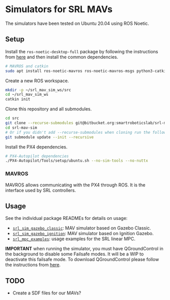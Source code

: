 # Simulators for SRL MAVs

The simulators have been tested on Ubuntu 20.04 using ROS Noetic.


## Setup

Install the `ros-noetic-desktop-full` package by following the instructions
from [here](http://wiki.ros.org/noetic/Installation) and then install the
common dependencies.

``` sh
# MAVROS and catkin
sudo apt install ros-noetic-mavros ros-noetic-mavros-msgs python3-catkin-tools
```

Create a new ROS workspace.

``` sh
mkdir -p ~/srl_mav_sim_ws/src
cd ~/srl_mav_sim_ws
catkin init
```

Clone this repository and all submodules.

``` sh
cd src
git clone --recurse-submodules git@bitbucket.org:smartroboticslab/srl-mav-sim.git
cd srl-mav-sim
# Or if you didn't add --recurse-submodules when cloning run the following:
git submodule update --init --recursive
```

Install the PX4 dependencies.

``` sh
# PX4-Autopilot dependencies
./PX4-Autopilot/Tools/setup/ubuntu.sh --no-sim-tools --no-nuttx
```

### MAVROS

MAVROS allows communicating with the PX4 through ROS. It is the interface used
by SRL controllers.


## Usage

See the individual package READMEs for details on usage:

* [`srl_sim_gazebo_classic`](srl_sim_gazebo_classic/README.md): MAV simulator
  based on Gazebo Classic.
* [`srl_sim_gazebo_ignition`](srl_sim_gazebo_ignition/README.md): MAV simulator
  based on Ignition Gazebo.
* [`srl_mpc_examples`](srl_mpc_examples/README.md): usage examples for the SRL
  linear MPC.

**IMPORTANT** when running the simulator, you must have QGroundControl in the background to disable some Failsafe modes. It will be a WIP to deactivate this failsafe mode. To download QGroundControl please follow the instructions from [here](http://qgroundcontrol.com/).


## TODO

* Create a SDF files for our MAVs?

